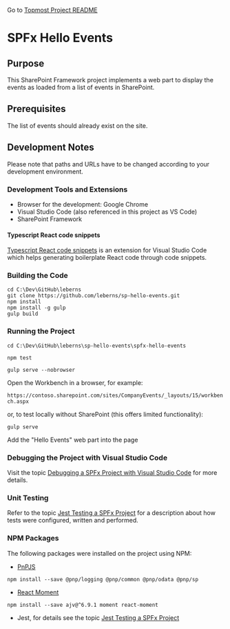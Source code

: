 Go to [Topmost Project README](../README.md)

# SPFx Hello Events

## Purpose

This SharePoint Framework project implements a web part to display the events as loaded from a list of events in SharePoint.

## Prerequisites

The list of events should already exist on the site.

## Development Notes

Please note that paths and URLs have to be changed according to your development environment.

### Development Tools and Extensions

* Browser for the development: Google Chrome
* Visual Studio Code (also referenced in this project as VS Code)
* SharePoint Framework

#### Typescript React code snippets

[Typescript React code snippets](https://marketplace.visualstudio.com/items?itemName=infeng.vscode-react-typescript) is an extension for Visual Studio Code which helps generating boilerplate React code through code snippets.

### Building the Code

```
cd C:\Dev\GitHub\leberns
git clone https://github.com/leberns/sp-hello-events.git
npm install
npm install -g gulp
gulp build
```

### Running the Project

`cd C:\Dev\GitHub\leberns\sp-hello-events\spfx-hello-events`

`npm test`

`gulp serve --nobrowser`

Open the Workbench in a browser, for example:

`https://contoso.sharepoint.com/sites/CompanyEvents/_layouts/15/workbench.aspx`

or, to test locally without SharePoint (this offers limited functionality):

`gulp serve`

Add the "Hello Events" web part into the page 

### Debugging the Project with Visual Studio Code

Visit the topic [Debugging a SPFx Project with Visual Studio Code](https://github.com/leberns/sp-hello-events/wiki/Debugging-a-SPFx-Project-with-Visual-Studio-Code) for more details.

### Unit Testing

Refer to the topic [Jest Testing a SPFx Project](https://github.com/leberns/sp-hello-events/wiki/Jest-Testing-a-SPFx-Project) for a description about how tests were configured, written and performed.

### NPM Packages

The following packages were installed on the project using NPM:

* [PnPJS](https://github.com/pnp/pnpjs)

`npm install --save @pnp/logging @pnp/common @pnp/odata @pnp/sp`

* [React Moment](https://www.npmjs.com/package/react-moment)

`npm install --save ajv@^6.9.1 moment react-moment`

* Jest, for details see the topic [Jest Testing a SPFx Project](https://github.com/leberns/sp-hello-events/wiki/Jest-Testing-a-SPFx-Project)
